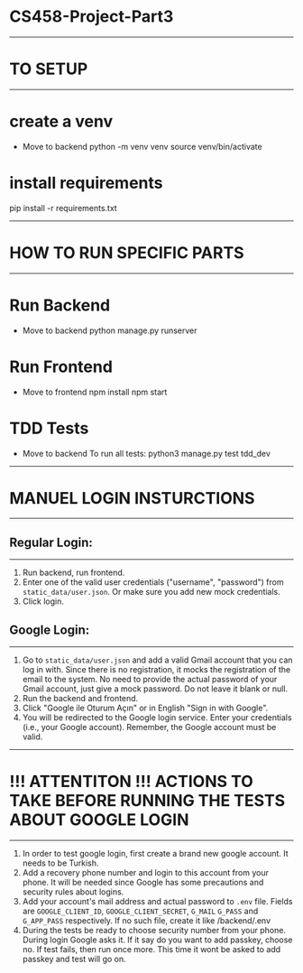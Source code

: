 # CS458-Project-Part3

----------------------------------------------------------------------------------
# TO SETUP
----------------------------------------------------------------------------------
# create a venv
- Move to backend 
python -m venv venv
source venv/bin/activate


# install requirements
pip install -r requirements.txt


----------------------------------------------------------------------------------
# HOW TO RUN SPECIFIC PARTS
----------------------------------------------------------------------------------
# Run Backend
-  Move to backend
python manage.py runserver


# Run Frontend
-  Move to frontend
npm install
npm start


# TDD Tests
- Move to backend 
To run all tests: python3 manage.py test tdd_dev 


----------------------------------------------------------------------------------
# MANUEL LOGIN INSTURCTIONS
----------------------------------------------------------------------------------
## Regular Login:
-------------------------
1. Run backend, run frontend.
2. Enter one of the valid user credentials ("username", "password") from `static_data/user.json`. Or make sure you add new mock credentials.
3. Click login.


## Google Login:
-------------------------
1. Go to `static_data/user.json` and add a valid Gmail account that you can log in with. Since there is no registration, it mocks the registration of the email to the system. No need to provide the actual password of your Gmail account, just give a mock password. Do not leave it blank or null.
2. Run the backend and frontend.
3. Click "Google ile Oturum Açın" or in English "Sign in with Google".
4. You will be redirected to the Google login service. Enter your credentials (i.e., your Google account). Remember, the Google account must be valid.


----------------------------------------------------------------------------------
# !!! ATTENTITON !!! ACTIONS TO TAKE BEFORE RUNNING THE TESTS ABOUT GOOGLE LOGIN 
----------------------------------------------------------------------------------
1. In order to test google login, first create a brand new google account. It needs to be Turkish.
2. Add a recovery phone number and login to this account from your phone. It will be needed since Google has some precautions and security rules about logins.
3. Add your account's mail address and actual password to `.env` file. Fields are `GOOGLE_CLIENT_ID`, `GOOGLE_CLIENT_SECRET`, `G_MAIL` `G_PASS` and `G_APP_PASS` respectively. If no such file, create it like /backend/.env
4. During the tests be ready to choose security number from your phone. During login Google asks it. If it say do you want to add passkey, choose no. If test fails, then run once more. This time it wont be asked to add passkey and test will go on.